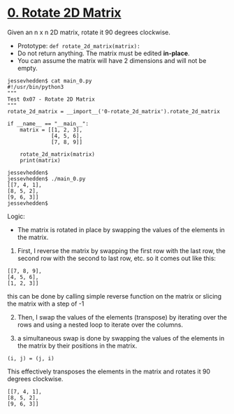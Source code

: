 # [0. Rotate 2D Matrix](./0-rotate_2d_matrix/)

Given an n x n 2D matrix, rotate it 90 degrees clockwise.

* Prototype: `def rotate_2d_matrix(matrix):`
* Do not return anything. The matrix must be edited **in-place**.
* You can assume the matrix will have 2 dimensions and will not be empty.

```
jessevhedden$ cat main_0.py
#!/usr/bin/python3
"""
Test 0x07 - Rotate 2D Matrix
"""
rotate_2d_matrix = __import__('0-rotate_2d_matrix').rotate_2d_matrix

if __name__ == "__main__":
    matrix = [[1, 2, 3],
              [4, 5, 6],
              [7, 8, 9]]

    rotate_2d_matrix(matrix)
    print(matrix)

jessevhedden$
jessevhedden$ ./main_0.py
[[7, 4, 1],
[8, 5, 2],
[9, 6, 3]]
jessevhedden$
```

Logic:

* The matrix is rotated in place by swapping the values of the elements in the matrix.
1. First, I reverse the matrix by swapping the first row with the last row, the second row with the second to last row, etc.
so it comes out like this:
```
[[7, 8, 9],
[4, 5, 6],
[1, 2, 3]]
```
this can be done by calling simple reverse function on the matrix or slicing the matrix with a step of -1

2. Then, I swap the values of the elements (transpose) by iterating over the rows and using a nested loop to iterate over the columns.

3. a simultaneous swap is done by swapping the values of the elements in the matrix by their positions in the matrix.
```
(i, j) = (j, i)
```
 This effectively transposes the elements in the matrix and rotates it 90 degrees clockwise.

```
[[7, 4, 1],
[8, 5, 2],
[9, 6, 3]]
```